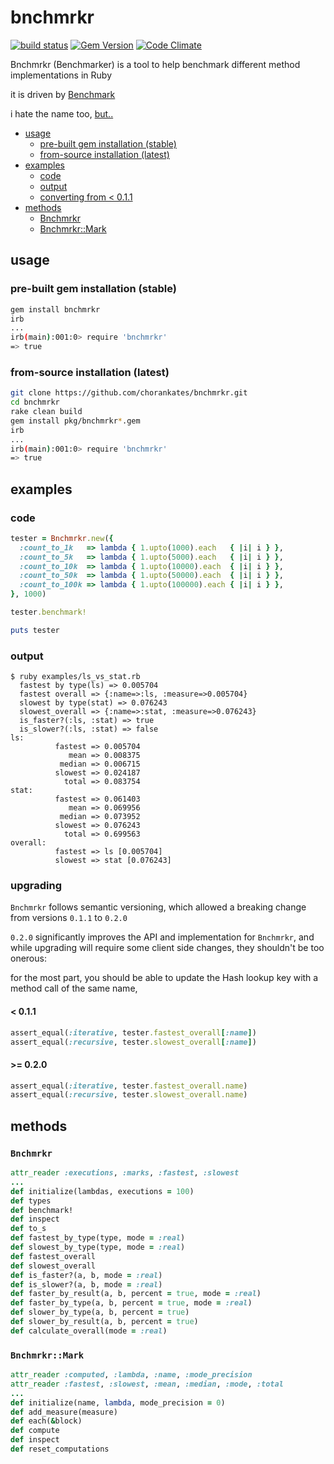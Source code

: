 # bnchmrkr

[![build status](https://travis-ci.org/chorankates/bnchmrkr.svg)](https://travis-ci.org/chorankates/bnchmrkr) [![Gem Version](https://badge.fury.io/rb/bnchmrkr.svg)](https://rubygems.org/gems/bnchmrkr) [![Code Climate](https://codeclimate.com/github/chorankates/bnchmrkr/badges/gpa.svg)](https://codeclimate.com/github/chorankates/bnchmrkr)

Bnchmrkr (Benchmarker) is a tool to help benchmark different method implementations in Ruby

it is driven by [Benchmark](http://ruby-doc.org/stdlib-2.0.0/libdoc/benchmark/rdoc/Benchmark.html)

i hate the name too, [but..](https://github.com/chorankates/bnchmrkr/issues/1)

- [usage](#usage)
  - [pre-built gem installation (stable)](#pre-built-gem-installation-stable)
  - [from-source installation (latest)](#from-source-installation-latest)
- [examples](#examples)
  - [code](#code)
  - [output](#output)
  - [converting from < 0.1.1](#upgrading)
- [methods](#methods)
  - [Bnchmrkr](#bnchmrkr)
  - [Bnchmrkr::Mark](#bnchmrkrmark)

## usage

### pre-built gem installation (stable)

```sh
gem install bnchmrkr
irb
...
irb(main):001:0> require 'bnchmrkr'
=> true
```

### from-source installation (latest)

```sh
git clone https://github.com/chorankates/bnchmrkr.git
cd bnchmrkr
rake clean build
gem install pkg/bnchmrkr*.gem
irb
...
irb(main):001:0> require 'bnchmrkr'
=> true
```

## examples

### code

```rb
tester = Bnchmrkr.new({
  :count_to_1k   => lambda { 1.upto(1000).each   { |i| i } },
  :count_to_5k   => lambda { 1.upto(5000).each   { |i| i } },
  :count_to_10k  => lambda { 1.upto(10000).each  { |i| i } },
  :count_to_50k  => lambda { 1.upto(50000).each  { |i| i } },
  :count_to_100k => lambda { 1.upto(100000).each { |i| i } },
}, 1000)

tester.benchmark!

puts tester
```

### output

```
$ ruby examples/ls_vs_stat.rb
  fastest by type(ls) => 0.005704
  fastest overall => {:name=>:ls, :measure=>0.005704}
  slowest by type(stat) => 0.076243
  slowest_overall => {:name=>:stat, :measure=>0.076243}
  is_faster?(:ls, :stat) => true
  is_slower?(:ls, :stat) => false
ls:
          fastest => 0.005704
             mean => 0.008375
           median => 0.006715
          slowest => 0.024187
            total => 0.083754
stat:
          fastest => 0.061403
             mean => 0.069956
           median => 0.073952
          slowest => 0.076243
            total => 0.699563
overall:
          fastest => ls [0.005704]
          slowest => stat [0.076243]
```

### upgrading

`Bnchmrkr` follows semantic versioning, which allowed a breaking change from versions `0.1.1` to `0.2.0`

`0.2.0` significantly improves the API and implementation for `Bnchmrkr`, and while upgrading will require some client side changes, they shouldn't be too onerous:

for the most part, you should be able to update the Hash lookup key with a method call of the same name,

#### < 0.1.1
```rb
assert_equal(:iterative, tester.fastest_overall[:name])
assert_equal(:recursive, tester.slowest_overall[:name])
```

#### >= 0.2.0
```rb
assert_equal(:iterative, tester.fastest_overall.name)
assert_equal(:recursive, tester.slowest_overall.name)
```

## methods

### `Bnchmrkr`
```rb
attr_reader :executions, :marks, :fastest, :slowest
...
def initialize(lambdas, executions = 100)
def types
def benchmark!
def inspect
def to_s
def fastest_by_type(type, mode = :real)
def slowest_by_type(type, mode = :real)
def fastest_overall
def slowest_overall
def is_faster?(a, b, mode = :real)
def is_slower?(a, b, mode = :real)
def faster_by_result(a, b, percent = true, mode = :real)
def faster_by_type(a, b, percent = true, mode = :real)
def slower_by_type(a, b, percent = true)
def slower_by_result(a, b, percent = true)
def calculate_overall(mode = :real)
```

### `Bnchmrkr::Mark`
```rb
attr_reader :computed, :lambda, :name, :mode_precision
attr_reader :fastest, :slowest, :mean, :median, :mode, :total
...
def initialize(name, lambda, mode_precision = 0)
def add_measure(measure)
def each(&block)
def compute
def inspect
def reset_computations
```
```
